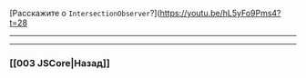 [Расскажите о `IntersectionObserver`?](https://youtu.be/hL5yFo9Pms4?t=28



___

___

### [[003 JSCore|Назад]]